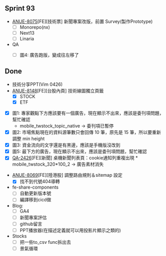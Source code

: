## Sprint 93 

* [ANUE-8075](https://cnyesrd.atlassian.net/browse/ANUE-8075)[FE][技術票] 新聞專案改版，前置 Survey(製作Prototype)
	* [ ] Monorepo(nx)
	* [ ] Next13
	* [ ] Linaria

* QA
	* [ ] 圖4: 廣告跑版，變成往左移了


## Done
* 技術分享PPT(Vim 0426)
* [ANUE-8148](https://cnyesrd.atlassian.net/browse/ANUE-8148)[FE][台股內頁] 技術線圖獨立頁籤
	* [x] STOCK
	* [x] ETF
* [x] 圖1: 專家觀點下方應該要有一個廣告，現在顯示不出來，應該是委刊項問題，幫忙確認
	* mobile_twstock_topic_native → 委刊項已暫停
* [x] 圖2: 市場焦點現在的資料源筆數只會回傳 10 筆，原先是 15 筆，所以要重新調整 min height
* [x] 圖3: 資金流向的文字還是有黑邊，應該是手機版沒改到
* [x] 圖5: 最下方的廣告，現在顯示不出來，應該是委刊項問題，幫忙確認
* [x] [QA-2426](https://cnyesrd.atlassian.net/browse/QA-2426)[FE][新聞] 桌機新聞列表頁：cookie通知列重複出現
		*  mobile_twstock_320*100_2 → 廣告素材消失
 * [ANUE-8069](https://cnyesrd.atlassian.net/browse/ANUE-8069)\[FE\]\[陸港股\] 調整路由規則＆sitemap 設定
	* [x] 找不到代號404導轉

*  fe-share-components
	* [ ] 自動更新版本號
	* [ ] 編譯移到cicd做
  * Blog: 
	* [ ] GA4
	* [ ] 新聞專案評估
	* [ ] github留言
	* [ ] PPT播放器(在描述定義就可以用投影片顯示之類的)
*  Stocks
	* [ ] 把一些to_csv func拆出去
	* [ ] 景氣循環